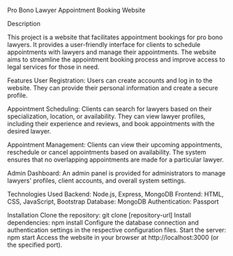 Pro Bono Lawyer Appointment Booking Website

Description

This project is a website that facilitates appointment bookings for pro bono lawyers. It provides a user-friendly interface for clients to schedule appointments with lawyers and manage their appointments. The website aims to streamline the appointment booking process and improve access to legal services for those in need.

Features
User Registration: Users can create accounts and log in to the website. They can provide their personal information and create a secure profile.

Appointment Scheduling: Clients can search for lawyers based on their specialization, location, or availability. They can view lawyer profiles, including their experience and reviews, and book appointments with the desired lawyer.

Appointment Management: Clients can view their upcoming appointments, reschedule or cancel appointments based on availability. The system ensures that no overlapping appointments are made for a particular lawyer.

Admin Dashboard: An admin panel is provided for administrators to manage lawyers' profiles, client accounts, and overall system settings.

Technologies Used
Backend: Node.js, Express, MongoDB
Frontend: HTML, CSS, JavaScript, Bootstrap
Database: MongoDB
Authentication: Passport


Installation
Clone the repository: git clone [repository-url]
Install dependencies: npm install
Configure the database connection and authentication settings in the respective configuration files.
Start the server: npm start
Access the website in your browser at http://localhost:3000 (or the specified port).




